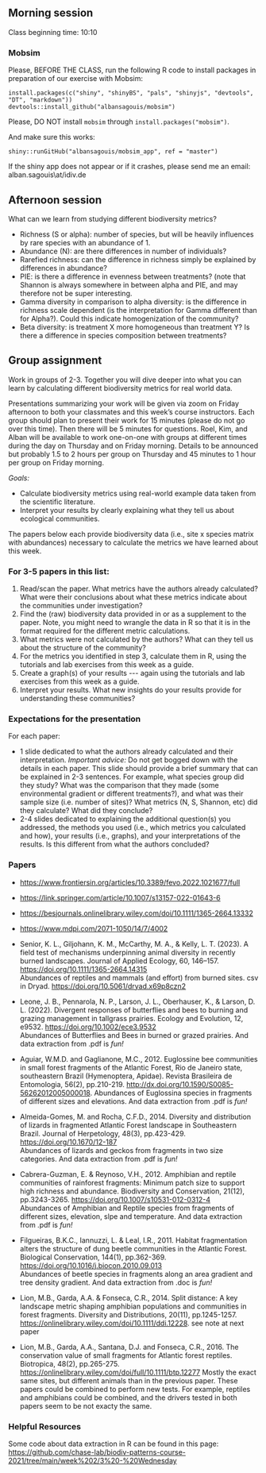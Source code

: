 ## Morning session

Class beginning time: 10:10

### Mobsim
Please, BEFORE THE CLASS, run the following R code to install packages in preparation of our exercise with Mobsim:
```
install.packages(c("shiny", "shinyBS", "pals", "shinyjs", "devtools", "DT", "markdown"))
devtools::install_github("albansagouis/mobsim")
```
Please, DO NOT install `mobsim` through `install.packages("mobsim")`.

And make sure this works:
```
shiny::runGitHub("albansagouis/mobsim_app", ref = "master")
```
If the shiny app does not appear or if it crashes, please send me an email: alban.sagouis\\at/idiv.de


## Afternoon session

What can we learn from studying different biodiversity metrics? 

-	Richness (S or alpha): number of species, but will be heavily influences by rare species with an abundance of 1.  
-	Abundance (N): are there differences in number of individuals?
-	Rarefied richness: can the difference in richness simply be explained by differences in abundance? 
-	PIE: is there a difference in evenness between treatments? (note that Shannon is always somewhere in between alpha and PIE, and may therefore not be super interesting. 
-	Gamma diversity in comparison to alpha diversity: is the difference in richness scale dependent (is the interpretation for Gamma different than for Alpha?). Could this indicate homogenization of the community? 
-	Beta diversity: is treatment X more homogeneous than treatment Y? Is there a difference in species composition between treatments? 



## Group assignment 

Work in groups of 2-3. Together you will dive deeper into what you can learn by calculating different biodiversity metrics for real world data.

Presentations summarizing your work will be given via zoom on Friday afternoon to both your classmates and this week’s course instructors. Each group should plan to present their work for 15 minutes (please do not go over this time). Then there will be 5 minutes for questions. Roel, Kim, and Alban will be available to work one-on-one with groups at different times during the day on Thursday and on Friday morning. Details to be announced but probably 1.5 to 2 hours per group on Thursday and 45 minutes to 1 hour per group on Friday morning.

*Goals:*

- Calculate biodiversity metrics using real-world example data taken from the scientific literature.
- Interpret your results by clearly explaining what they tell us about ecological communities.

The papers below each provide biodiversity data (i.e., site x species matrix with abundances) necessary to calculate the metrics we have learned about this week.

### For 3-5 papers in this list:

1.  Read/scan the paper. What metrics have the authors already calculated? What were their conclusions about what these metrics indicate about the communities under investigation?
2.  Find the (raw) biodiversity data provided in or as a supplement to the paper. Note, you might need to wrangle the data in R so that it is in the format required for the different metric calculations.
3.	What metrics were not calculated by the authors? What can they tell us about the structure of the community? 
4.	For the metrics you identified in step 3, calculate them in R, using the tutorials and lab exercises from this week as a guide.
5.	Create a graph(s) of your results --- again using the tutorials and lab exercises from this week as a guide.
6.	Interpret your results. What new insights do your results provide for understanding these communities?

### Expectations for the presentation

For each paper: 

- 1 slide dedicated to what the authors already calculated and their interpretation. *Important advice:* Do not get bogged down with the details in each paper. This slide should provide a brief summary that can be explained in 2-3 sentences. For example, what species group did they study? What was the comparison that they made (some environmental gradient or different treatments?), and what was their sample size (i.e. number of sites)? What metrics (N, S, Shannon, etc) did they calculate? What did they conclude?
- 2-4 slides dedicated to explaining the additional question(s) you addressed, the methods you used (i.e., which metrics you calculated and how), your results (i.e., graphs), and your interpretations of the results. Is this different from what the authors concluded? 

### Papers

- https://www.frontiersin.org/articles/10.3389/fevo.2022.1021677/full
- https://link.springer.com/article/10.1007/s13157-022-01643-6
- https://besjournals.onlinelibrary.wiley.com/doi/10.1111/1365-2664.13332
- https://www.mdpi.com/2071-1050/14/7/4002

-  Senior, K. L., Giljohann, K. M., McCarthy, M. A., & Kelly, L. T. (2023). A field test of mechanisms underpinning animal diversity in recently burned landscapes. Journal of Applied Ecology, 60, 146–157. https://doi.org/10.1111/1365-2664.14315  
Abundances of reptiles and mammals (and effort) from burned sites. csv in Dryad. https://doi.org/10.5061/dryad.x69p8czn2

-  Leone, J. B., Pennarola, N. P., Larson, J. L., Oberhauser, K., & Larson, D. L. (2022). Divergent responses of butterflies and bees to burning and grazing management in tallgrass prairies. Ecology and Evolution, 12, e9532. https://doi.org/10.1002/ece3.9532   
Abundances of Butterflies and Bees in burned or grazed prairies. And data extraction from .pdf is _fun!_

- Aguiar, W.M.D. and Gaglianone, M.C., 2012. Euglossine bee communities in small forest fragments of the Atlantic Forest, Rio de Janeiro state, southeastern Brazil (Hymenoptera, Apidae). Revista Brasileira de Entomologia, 56(2), pp.210-219. http://dx.doi.org/10.1590/S0085-56262012005000018. 
Abundances of Euglossina species in fragments of different sizes and elevations. And data extraction from .pdf is _fun!_

- Almeida-Gomes, M. and Rocha, C.F.D., 2014. Diversity and distribution of lizards in fragmented Atlantic Forest landscape in Southeastern Brazil. Journal of Herpetology, 48(3), pp.423-429. https://doi.org/10.1670/12-187  
Abundances of lizards and geckos from fragments in two size categories. And data extraction from .pdf is _fun!_
  
- Cabrera-Guzman, E. & Reynoso, V.H., 2012. Amphibian and reptile communities of rainforest fragments: Minimum patch size to support high richness and abundance. Biodiversity and Conservation, 21(12), pp.3243-3265. https://doi.org/10.1007/s10531-012-0312-4  
Abundances of Amphibian and Reptile species from fragments of different sizes, elevation, slpe and temperature. And data extraction from .pdf is _fun!_

- Filgueiras, B.K.C., Iannuzzi, L. & Leal, I.R., 2011. Habitat fragmentation alters the structure of dung beetle communities in the Atlantic Forest. Biological Conservation, 144(1), pp.362-369. https://doi.org/10.1016/j.biocon.2010.09.013  
Abundances of beetle species in fragments along an area gradient and tree density gradient. And data extraction from .doc is _fun!_

- Lion, M.B., Garda, A.A. & Fonseca, C.R., 2014. Split distance: A key landscape metric shaping amphibian populations and communities in forest fragments. Diversity and Distributions, 20(11), pp.1245-1257. https://onlinelibrary.wiley.com/doi/10.1111/ddi.12228. see note at next paper
- Lion, M.B., Garda, A.A., Santana, D.J. and Fonseca, C.R., 2016. The conservation value of small fragments for Atlantic forest reptiles. Biotropica, 48(2), pp.265-275. https://onlinelibrary.wiley.com/doi/full/10.1111/btp.12277 Mostly the exact same sites, but different animals than in the previous paper. These papers could be combined to perform new tests. For example, reptiles and amphibians could be combined, and the drivers tested in both papers seem to be not exacty the same. 


### Helpful Resources

Some code about data extraction in R can be found in this page:  
https://github.com/chase-lab/biodiv-patterns-course-2021/tree/main/week%202/3%20-%20Wednesday
